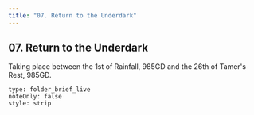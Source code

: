 ```yaml
---
title: "07. Return to the Underdark"
---
```

## 07. Return to the Underdark
Taking place between the 1st of Rainfall, 985GD and the 26th of Tamer's Rest, 985GD.
```ccard
type: folder_brief_live
noteOnly: false
style: strip
```